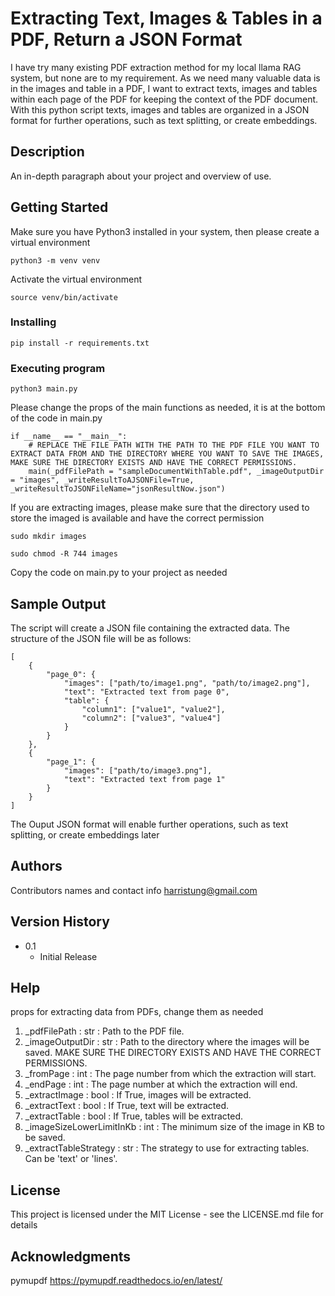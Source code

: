 # Extracting Text, Images & Tables in a PDF, Return a JSON Format

I have try many existing PDF extraction method for my local llama RAG system, but none are to my requirement. As we need many valuable data is in the images and table in a PDF, I want to extract texts, images and tables within each page of the PDF for keeping the context of the PDF document. With this python script texts, images and tables are organized in a JSON format for further operations, such as text splitting, or create embeddings. 

## Description

An in-depth paragraph about your project and overview of use.

## Getting Started

Make sure you have Python3 installed in your system, then please create a virtual environment
```
python3 -m venv venv
```
Activate the virtual environment
```
source venv/bin/activate
```
### Installing
```
pip install -r requirements.txt
```
### Executing program

```
python3 main.py
```
Please change the props of the main functions as needed, it is at the bottom of the code in main.py
```
if __name__ == "__main__":
    # REPLACE THE FILE PATH WITH THE PATH TO THE PDF FILE YOU WANT TO EXTRACT DATA FROM AND THE DIRECTORY WHERE YOU WANT TO SAVE THE IMAGES, MAKE SURE THE DIRECTORY EXISTS AND HAVE THE CORRECT PERMISSIONS.
    main(_pdfFilePath = "sampleDocumentWithTable.pdf", _imageOutputDir = "images", _writeResultToAJSONFile=True, _writeResultToJSONFileName="jsonResultNow.json")
```
If you are extracting images, please make sure that the directory used to store the imaged is available and have the correct permission
```
sudo mkdir images
```
```
sudo chmod -R 744 images
```

Copy the code on main.py to your project as needed

## Sample Output
The script will create a JSON file containing the extracted data. The structure of the JSON file will be as follows:
```
[
    {
        "page_0": {
            "images": ["path/to/image1.png", "path/to/image2.png"],
            "text": "Extracted text from page 0",
            "table": {
                "column1": ["value1", "value2"],
                "column2": ["value3", "value4"]
            }
        }
    },
    {
        "page_1": {
            "images": ["path/to/image3.png"],
            "text": "Extracted text from page 1"
        }
    }
]
```
The Ouput JSON format will enable further operations, such as text splitting, or create embeddings later

## Authors

Contributors names and contact info
harristung@gmail.com

## Version History

* 0.1
    * Initial Release

## Help
props for extracting data from PDFs, change them as needed
1. _pdfFilePath : str : Path to the PDF file.
2. _imageOutputDir : str : Path to the directory where the images will be saved. MAKE SURE THE DIRECTORY EXISTS AND HAVE THE CORRECT PERMISSIONS.
3. _fromPage : int : The page number from which the extraction will start.
4. _endPage : int : The page number at which the extraction will end.
5. _extractImage : bool : If True, images will be extracted.
6. _extractText : bool : If True, text will be extracted.
7. _extractTable : bool : If True, tables will be extracted.
8. _imageSizeLowerLimitInKb : int : The minimum size of the image in KB to be saved.
9. _extractTableStrategy : str : The strategy to use for extracting tables. Can be 'text' or 'lines'.

## License

This project is licensed under the MIT License - see the LICENSE.md file for details

## Acknowledgments
pymupdf
https://pymupdf.readthedocs.io/en/latest/

